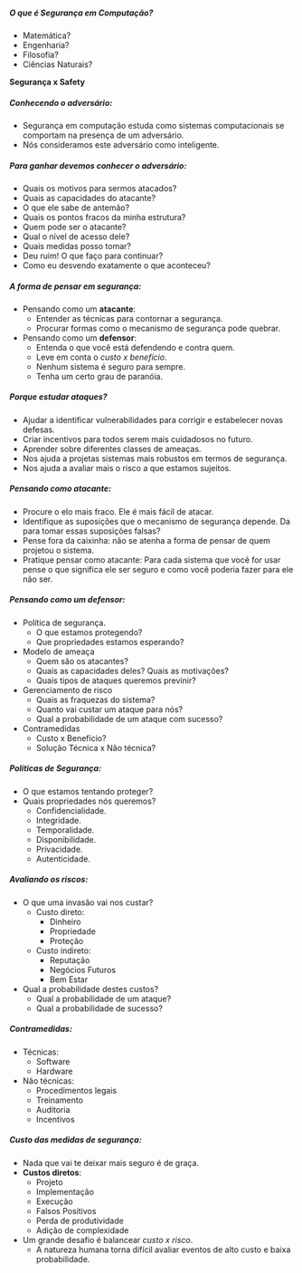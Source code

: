 ##### O que é Segurança em Computação?
- Matemática?
- Engenharia?
- Filosofia?
- Ciências Naturais?

**Segurança x Safety**

##### Conhecendo o adversário:
- Segurança em computação estuda como sistemas computacionais se comportam na presença de um adversário.
- Nós consideramos este adversário como inteligente.

##### Para ganhar devemos conhecer o adversário:
- Quais os motivos para sermos atacados?
- Quais as capacidades do atacante?
- O que ele sabe de antemão?
- Quais os pontos fracos da minha estrutura?
- Quem pode ser o atacante?
- Qual o nível de acesso dele?
- Quais medidas posso tomar?
- Deu ruim! O que faço para continuar?
- Como eu desvendo exatamente o que aconteceu?


##### A forma de pensar em segurança:
- Pensando como um **atacante**:
	- Entender as técnicas para contornar a segurança.
	- Procurar formas como o mecanismo de segurança pode quebrar.
- Pensando como um **defensor**:
	- Entenda o que você está defendendo e contra quem.
	- Leve em conta o *custo x benefício*.
	- Nenhum sistema é seguro para sempre.
	- Tenha um certo grau de paranóia.

##### Porque estudar ataques?
- Ajudar a identificar vulnerabilidades para corrigir e estabelecer novas defesas.
- Criar incentivos para todos serem mais cuidadosos no futuro.
- Aprender sobre diferentes classes de ameaças.
- Nos ajuda a projetas sistemas mais robustos em termos de segurança.
- Nos ajuda a avaliar mais o risco a que estamos sujeitos.

##### Pensando como atacante:
- Procure o elo mais fraco. Ele é mais fácil de atacar.
- Identifique as suposições que o mecanismo de segurança depende. Da para tomar essas suposições falsas?
- Pense fora da caixinha: não se atenha a forma de pensar de quem projetou o sistema.
- Pratique pensar como atacante: Para cada sistema que você for usar pense o que significa ele ser seguro e como você poderia fazer para ele não ser.

##### Pensando como um defensor:
- Política de segurança.
	- O que estamos protegendo?
	- Que propriedades estamos esperando?
- Modelo de ameaça
	- Quem são os atacantes?
	- Quais as capacidades deles? Quais as motivações?
	- Quais tipos de ataques queremos previnir?
- Gerenciamento de risco
	- Quais as fraquezas do sistema?
	- Quanto vai custar um ataque para nós?
	- Qual a probabilidade de um ataque com sucesso?
- Contramedidas
	- Custo x Benefício?
	- Solução Técnica x Não técnica?

##### Políticas de Segurança:
- O que estamos tentando proteger?
- Quais propriedades nós queremos?
	- Confidencialidade.
	- Integridade. 
	- Temporalidade.
	- Disponibilidade.
	- Privacidade.
	- Autenticidade.

##### Avaliando os riscos:
- O que uma invasão vai nos custar?
	- Custo direto:
		- Dinheiro
		- Propriedade
		- Proteção
	- Custo indireto:
		- Reputação
		- Negócios Futuros
		- Bem Estar
- Qual a probabilidade destes custos?
	- Qual a probabilidade de um ataque?
	- Qual a probabilidade de sucesso?

##### Contramedidas:
- Técnicas:
	- Software
	- Hardware
- Não técnicas:
	- Procedimentos legais
	- Treinamento
	- Auditoria
	- Incentivos


##### Custo das medidas de segurança:
- Nada que vai te deixar mais seguro é de graça.
- **Custos diretos**:
	- Projeto
	- Implementação
	- Execução
	- Falsos Positivos
	- Perda de produtividade
	- Adição de complexidade
- Um grande desafio é balancear *custo x risco*.
	- A natureza humana torna difícil avaliar eventos de alto custo e baixa probabilidade.
